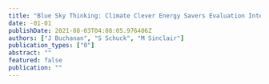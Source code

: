 ```yaml
---
title: "Blue Sky Thinking: Climate Clever Energy Savers Evaluation Interim Report, December 2012"
date: -01-01
publishDate: 2021-08-03T04:08:05.976406Z
authors: ["J Buchanan", "S Schuck", "M Sinclair"]
publication_types: ["0"]
abstract: ""
featured: false
publication: ""
---
```


